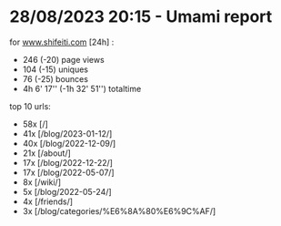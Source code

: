# 28/08/2023 20:15 - Umami report
for www.shifeiti.com [24h] :

 - 246 (-20) page views
 - 104 (-15) uniques
 - 76 (-25) bounces
 - 4h 6' 17'' (-1h 32' 51'') totaltime


top 10 urls:
 - 58x [/]
 - 41x [/blog/2023-01-12/]
 - 40x [/blog/2022-12-09/]
 - 21x [/about/]
 - 17x [/blog/2022-12-22/]
 - 17x [/blog/2022-05-07/]
 - 8x [/wiki/]
 - 5x [/blog/2022-05-24/]
 - 4x [/friends/]
 - 3x [/blog/categories/%E6%8A%80%E6%9C%AF/]


